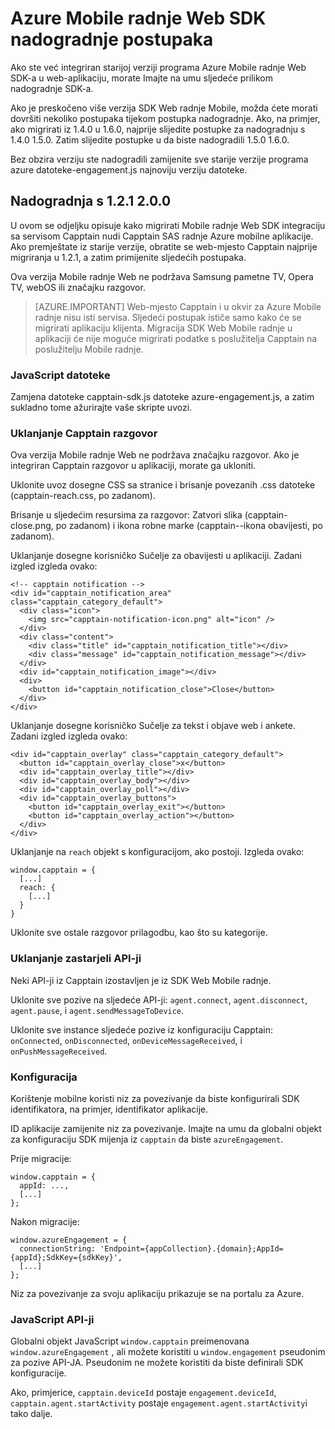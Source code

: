 <properties
    pageTitle="Azure postupke za nadogradnju Mobile radnje Web SDK | Microsoft Azure"
    description="Najnovija ažuriranja i postupci Web SDK za Azure Mobile radnje"
    services="mobile-engagement"
    documentationCenter="mobile"
    authors="piyushjo"
    manager="erikre"
    editor="" />

<tags
    ms.service="mobile-engagement"
    ms.workload="mobile"
    ms.tgt_pltfrm="web"
    ms.devlang="js"
    ms.topic="article"
    ms.date="06/07/2016"
    ms.author="piyushjo" />


# <a name="azure-mobile-engagement-web-sdk-upgrade-procedures"></a>Azure Mobile radnje Web SDK nadogradnje postupaka

Ako ste već integriran starijoj verziji programa Azure Mobile radnje Web SDK-a u web-aplikaciju, morate Imajte na umu sljedeće prilikom nadogradnje SDK-a.

Ako je preskočeno više verzija SDK Web radnje Mobile, možda ćete morati dovršiti nekoliko postupaka tijekom postupka nadogradnje. Ako, na primjer, ako migrirati iz 1.4.0 u 1.6.0, najprije slijedite postupke za nadogradnju s 1.4.0 1.5.0. Zatim slijedite postupke u da biste nadogradili 1.5.0 1.6.0.

Bez obzira verziju ste nadogradili zamijenite sve starije verzije programa azure datoteke-engagement.js najnoviju verziju datoteke.

## <a name="upgrade-from-121-to-200"></a>Nadogradnja s 1.2.1 2.0.0

U ovom se odjeljku opisuje kako migrirati Mobile radnje Web SDK integraciju sa servisom Capptain nudi Capptain SAS radnje Azure mobilne aplikacije. Ako premještate iz starije verzije, obratite se web-mjesto Capptain najprije migriranja u 1.2.1, a zatim primijenite sljedećih postupaka.

Ova verzija Mobile radnje Web ne podržava Samsung pametne TV, Opera TV, webOS ili značajku razgovor.

>[AZURE.IMPORTANT] Web-mjesto Capptain i u okvir za Azure Mobile radnje nisu isti servisa. Sljedeći postupak ističe samo kako će se migrirati aplikaciju klijenta. Migracija SDK Web Mobile radnje u aplikaciji će nije moguće migrirati podatke s poslužitelja Capptain na poslužitelju Mobile radnje.

### <a name="javascript-files"></a>JavaScript datoteke

Zamjena datoteke capptain-sdk.js datoteke azure-engagement.js, a zatim sukladno tome ažurirajte vaše skripte uvozi.

### <a name="remove-capptain-reach"></a>Uklanjanje Capptain razgovor

Ova verzija Mobile radnje Web ne podržava značajku razgovor. Ako je integriran Capptain razgovor u aplikaciji, morate ga ukloniti.

Uklonite uvoz dosegne CSS sa stranice i brisanje povezanih .css datoteke (capptain-reach.css, po zadanom).

Brisanje u sljedećim resursima za razgovor: Zatvori slika (capptain-close.png, po zadanom) i ikona robne marke (capptain--ikona obavijesti, po zadanom).

Uklanjanje dosegne korisničko Sučelje za obavijesti u aplikaciji. Zadani izgled izgleda ovako:

    <!-- capptain notification -->
    <div id="capptain_notification_area" class="capptain_category_default">
      <div class="icon">
        <img src="capptain-notification-icon.png" alt="icon" />
      </div>
      <div class="content">
        <div class="title" id="capptain_notification_title"></div>
        <div class="message" id="capptain_notification_message"></div>
      </div>
      <div id="capptain_notification_image"></div>
      <div>
        <button id="capptain_notification_close">Close</button>
      </div>
    </div>

Uklanjanje dosegne korisničko Sučelje za tekst i objave web i ankete. Zadani izgled izgleda ovako:

    <div id="capptain_overlay" class="capptain_category_default">
      <button id="capptain_overlay_close">x</button>
      <div id="capptain_overlay_title"></div>
      <div id="capptain_overlay_body"></div>
      <div id="capptain_overlay_poll"></div>
      <div id="capptain_overlay_buttons">
        <button id="capptain_overlay_exit"></button>
        <button id="capptain_overlay_action"></button>
      </div>
    </div>

Uklanjanje na `reach` objekt s konfiguracijom, ako postoji. Izgleda ovako:

    window.capptain = {
      [...]
      reach: {
        [...]
      }
    }

Uklonite sve ostale razgovor prilagodbu, kao što su kategorije.

### <a name="remove-deprecated-apis"></a>Uklanjanje zastarjeli API-ji

Neki API-ji iz Capptain izostavljen je iz SDK Web Mobile radnje.

Uklonite sve pozive na sljedeće API-ji: `agent.connect`, `agent.disconnect`, `agent.pause`, i `agent.sendMessageToDevice`.

Uklonite sve instance sljedeće pozive iz konfiguraciju Capptain: `onConnected`, `onDisconnected`, `onDeviceMessageReceived`, i `onPushMessageReceived`.

### <a name="configuration"></a>Konfiguracija

Korištenje mobilne koristi niz za povezivanje da biste konfigurirali SDK identifikatora, na primjer, identifikator aplikacije.

ID aplikacije zamijenite niz za povezivanje. Imajte na umu da globalni objekt za konfiguraciju SDK mijenja iz `capptain` da biste `azureEngagement`.

Prije migracije:

    window.capptain = {
      appId: ...,
      [...]
    };

Nakon migracije:

    window.azureEngagement = {
      connectionString: 'Endpoint={appCollection}.{domain};AppId={appId};SdkKey={sdkKey}',
      [...]
    };

Niz za povezivanje za svoju aplikaciju prikazuje se na portalu za Azure.

### <a name="javascript-apis"></a>JavaScript API-ji

Globalni objekt JavaScript `window.capptain` preimenovana `window.azureEngagement` , ali možete koristiti u `window.engagement` pseudonim za pozive API-JA. Pseudonim ne možete koristiti da biste definirali SDK konfiguracije.

Ako, primjerice, `capptain.deviceId` postaje `engagement.deviceId`, `capptain.agent.startActivity` postaje `engagement.agent.startActivity`i tako dalje.
